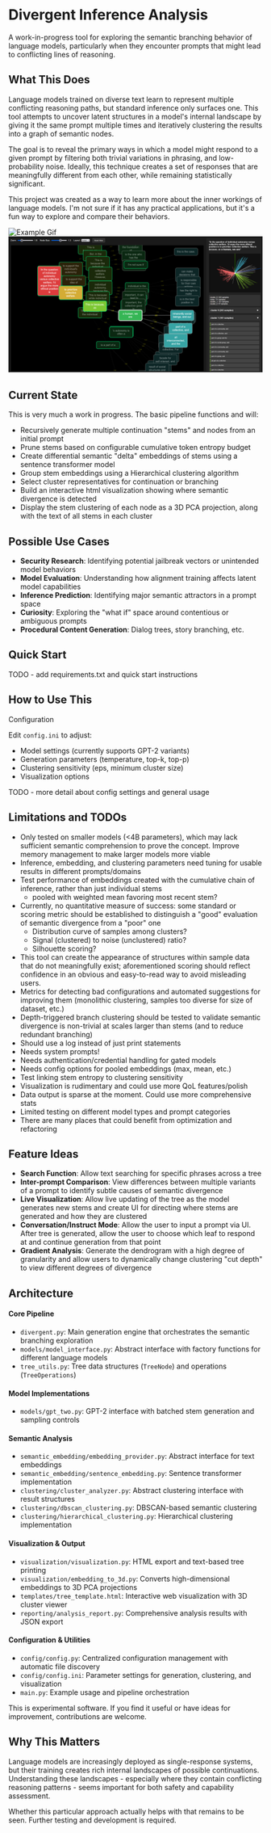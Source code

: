 # Divergent Inference Analysis

A work-in-progress tool for exploring the semantic branching behavior of language models, particularly when they encounter prompts that might lead to conflicting lines of reasoning.

## What This Does

Language models trained on diverse text learn to represent multiple conflicting reasoning paths, but standard inference only surfaces one. This tool attempts to uncover latent structures in a model's internal landscape by giving it the same prompt multiple times and iteratively clustering the results into a graph of semantic nodes.

The goal is to reveal the primary ways in which a model might respond to a given prompt by filtering both trivial variations in phrasing, and low-probability noise. Ideally, this technique creates a set of responses that are meaningfully different from each other, while remaining statistically significant.

This project was created as a way to learn more about the inner workings of language models. I'm not sure if it has any practical applications, but it's a fun way to explore and compare their behaviors.

![Example Gif](images/example_gif_01.gif)
![Example Image](images/example_img_03.png)
## Current State

This is very much a work in progress. The basic pipeline functions and will:

- Recursively generate multiple continuation "stems" and nodes from an initial prompt
- Prune stems based on configurable cumulative token entropy budget
- Create differential semantic "delta" embeddings of stems using a sentence transformer model
- Group stem embeddings using a Hierarchical clustering algorithm
- Select cluster representatives for continuation or branching
- Build an interactive html visualization showing where semantic divergence is detected
- Display the stem clustering of each node as a 3D PCA projection, along with the text of
  all stems in each cluster

## Possible Use Cases

- **Security Research**: Identifying potential jailbreak vectors or unintended model
  behaviors
- **Model Evaluation**: Understanding how alignment training affects latent model
  capabilities
- **Inference Prediction**: Identifying major semantic attractors in a prompt space
- **Curiosity**: Exploring the "what if" space around contentious or ambiguous prompts
- **Procedural Content Generation**: Dialog trees, story branching, etc.

## Quick Start

TODO - add requirements.txt and quick start instructions

## How to Use This

Configuration

Edit `config.ini` to adjust:

- Model settings (currently supports GPT-2 variants)
- Generation parameters (temperature, top-k, top-p)
- Clustering sensitivity (eps, minimum cluster size)
- Visualization options

TODO - more detail about config settings and general usage

## Limitations and TODOs

- Only tested on smaller models (<4B parameters), which may lack sufficient semantic comprehension to prove the concept. Improve memory management to make larger models more viable
- Inference, embedding, and clustering parameters need tuning for usable results in different prompts/domains
- Test performance of embeddings created with the cumulative chain of inference, rather than just individual stems
  - pooled with weighted mean favoring most recent stem?
- Currently, no quantitative measure of success: some standard or scoring metric should be established to distinguish a "good" evaluation of semantic divergence from a "poor" one
  - Distribution curve of samples among clusters?
  - Signal (clustered) to noise (unclustered) ratio?
  - Silhouette scoring?
- This tool can create the appearance of structures within sample data that do not meaningfully exist; aforementioned scoring should reflect confidence in an obvious and easy-to-read way to avoid misleading users.
- Metrics for detecting bad configurations and automated suggestions for improving them (monolithic clustering, samples too diverse for size of dataset, etc.)
- Depth-triggered branch clustering should be tested to validate semantic divergence is non-trivial at scales larger than stems (and to reduce redundant branching)
- Should use a log instead of just print statements
- Needs system prompts!
- Needs authentication/credential handling for gated models
- Needs config options for pooled embeddings (max, mean, etc.)
- Test linking stem entropy to clustering sensitivity
- Visualization is rudimentary and could use more QoL features/polish
- Data output is sparse at the moment. Could use more comprehensive stats
- Limited testing on different model types and prompt categories
- There are many places that could benefit from optimization and refactoring


## Feature Ideas
- **Search Function**: Allow text searching for specific phrases across a tree
- **Inter-prompt Comparison**: View differences between multiple variants of a prompt to identify subtle causes of semantic divergence
- **Live Visualization**: Allow live updating of the tree as the model generates new stems and create UI for directing where stems are generated and how they are clustered
- **Conversation/Instruct Mode**: Allow the user to input a prompt via UI. After tree is generated, allow the user to choose which leaf to respond at and continue generation from that point
- **Gradient Analysis**: Generate the dendrogram with a high degree of granularity and allow users to dynamically change clustering "cut depth" to view different degrees of divergence

## Architecture

#### Core Pipeline

- `divergent.py`: Main generation engine that orchestrates the semantic branching exploration
- `models/model_interface.py`: Abstract interface with factory functions for different language models
- `tree_utils.py`: Tree data structures (`TreeNode`) and operations (`TreeOperations`)

#### Model Implementations

- `models/gpt_two.py`: GPT-2 interface with batched stem generation and sampling controls

#### Semantic Analysis

- `semantic_embedding/embedding_provider.py`: Abstract interface for text embeddings
- `semantic_embedding/sentence_embedding.py`: Sentence transformer implementation
- `clustering/cluster_analyzer.py`: Abstract clustering interface with result structures
- `clustering/dbscan_clustering.py`: DBSCAN-based semantic clustering
- `clustering/hierarchical_clustering.py`: Hierarchical clustering implementation

#### Visualization & Output

- `visualization/visualization.py`: HTML export and text-based tree printing
- `visualization/embedding_to_3d.py`: Converts high-dimensional embeddings to 3D PCA projections
- `templates/tree_template.html`: Interactive web visualization with 3D cluster viewer
- `reporting/analysis_report.py`: Comprehensive analysis results with JSON export

#### Configuration & Utilities

- `config/config.py`: Centralized configuration management with automatic file discovery
- `config/config.ini`: Parameter settings for generation, clustering, and visualization
- `main.py`: Example usage and pipeline orchestration

This is experimental software. If you find it useful or have ideas for improvement, contributions are welcome.

## Why This Matters

Language models are increasingly deployed as single-response systems, but their training creates rich internal landscapes of possible continuations. Understanding these landscapes - especially where they contain conflicting reasoning patterns - seems important for both safety and capability assessment.

Whether this particular approach actually helps with that remains to be seen. Further testing and development is required.
